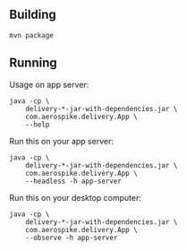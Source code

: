 Building
--------

~~~~~~~~~~~~~~~~~~~~~~~~~~~~~~~~~~~~~~~~~~~~~~~~~~~~~~~~~~~~~~~~~~~~~~~~~~~~~~~~
mvn package
~~~~~~~~~~~~~~~~~~~~~~~~~~~~~~~~~~~~~~~~~~~~~~~~~~~~~~~~~~~~~~~~~~~~~~~~~~~~~~~~

Running
-------

Usage on app server:

~~~~~~~~~~~~~~~~~~~~~~~~~~~~~~~~~~~~~~~~~~~~~~~~~~~~~~~~~~~~~~~~~~~~~~~~~~~~~~~~
java -cp \
    delivery-*-jar-with-dependencies.jar \
    com.aerospike.delivery.App \
    --help
~~~~~~~~~~~~~~~~~~~~~~~~~~~~~~~~~~~~~~~~~~~~~~~~~~~~~~~~~~~~~~~~~~~~~~~~~~~~~~~~

Run this on your app server:

~~~~~~~~~~~~~~~~~~~~~~~~~~~~~~~~~~~~~~~~~~~~~~~~~~~~~~~~~~~~~~~~~~~~~~~~~~~~~~~~
java -cp \
    delivery-*-jar-with-dependencies.jar \
    com.aerospike.delivery.App \
    --headless -h app-server
~~~~~~~~~~~~~~~~~~~~~~~~~~~~~~~~~~~~~~~~~~~~~~~~~~~~~~~~~~~~~~~~~~~~~~~~~~~~~~~~

Run this on your desktop computer:

~~~~~~~~~~~~~~~~~~~~~~~~~~~~~~~~~~~~~~~~~~~~~~~~~~~~~~~~~~~~~~~~~~~~~~~~~~~~~~~~
java -cp \
    delivery-*-jar-with-dependencies.jar \
    com.aerospike.delivery.App \
    --observe -h app-server
~~~~~~~~~~~~~~~~~~~~~~~~~~~~~~~~~~~~~~~~~~~~~~~~~~~~~~~~~~~~~~~~~~~~~~~~~~~~~~~~
